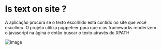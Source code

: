 # Is text on site ? 
A aplicação procura se o texto escolhido  está contido no site que você escolheu. O projeto utiliza puppeteer para que o os frameworks renderizem o javascript na ágina e então buscar o texto através do XPATH

![image](https://user-images.githubusercontent.com/30128774/210124189-775c2053-3167-415f-b1a2-9a940c1d6a17.png)


